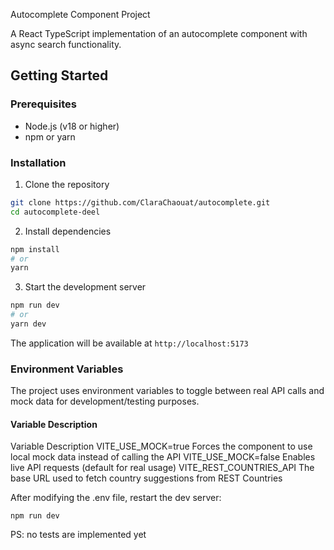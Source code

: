  Autocomplete Component Project

A React TypeScript implementation of an autocomplete component with async search functionality.

## Getting Started

### Prerequisites
- Node.js (v18 or higher)
- npm or yarn

### Installation
1. Clone the repository
```bash
git clone https://github.com/ClaraChaouat/autocomplete.git
cd autocomplete-deel
```

2. Install dependencies
```bash
npm install
# or
yarn
```

3. Start the development server
```bash
npm run dev
# or
yarn dev
```
The application will be available at `http://localhost:5173`

### Environment Variables

The project uses environment variables to toggle between real API calls and mock data for development/testing purposes.

#### Variable Description
Variable	Description
VITE_USE_MOCK=true	Forces the component to use local mock data instead of calling the API
VITE_USE_MOCK=false	Enables live API requests (default for real usage)
VITE_REST_COUNTRIES_API	The base URL used to fetch country suggestions from REST Countries

After modifying the .env file, restart the dev server:

```npm run dev ```

PS: no tests are implemented yet